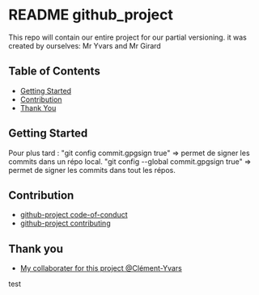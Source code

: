 # README github_project

This repo will contain our entire project for our partial versioning. it was created by ourselves: Mr Yvars and Mr Girard

## Table of Contents
- [Getting Started](#getting-started)
- [Contribution](#contribution)
- [Thank You](#thank-you)

## Getting Started

Pour plus tard : 
"git config commit.gpgsign true" => permet de signer les commits dans un répo local.
"git config --global commit.gpgsign true" => permet de signer les commits dans tout les répos.

## Contribution
- [github-project code-of-conduct](CODE_OF_CONDUCT.md)
- [github-project contributing](CONTRIBUTING.md)

## Thank you
- [My collaborater for this project @Clément-Yvars](https://github.com/clement-Yvars)

test
